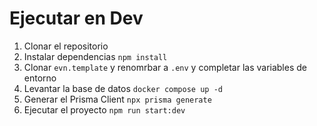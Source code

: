 # Ejecutar en Dev

1. Clonar el repositorio
2. Instalar dependencias `npm install`
3. Clonar `evn.template` y renomrbar a `.env` y completar las variables de entorno
3. Levantar la base de datos `docker compose up -d`
4. Generar el Prisma Client  `npx prisma generate`
5. Ejecutar el proyecto `npm run start:dev`